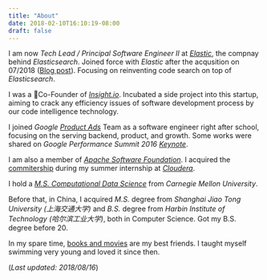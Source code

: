 ```yaml
---
title: "About"
date: 2018-02-10T16:10:19-08:00
draft: false
---
```



I am now *Tech Lead / Principal Software Engineer II* at [*Elastic*](https://elastic.co), the compnay behind *Elasticsearch*. Joined force with *Elastic* after the acqusition on 07/2018 ([Blog post](https://www.elastic.co/blog/welcome-insight-io-to-the-elastic-team)). Focusing on reinventing code search on top of *Elasticsearch*.

I was a Co-Founder of [*Insight.io*](https://insight.io). Incubated a side project into this startup, aiming
to crack any efficiency issues of software development process by our code intelligence technology.

I joined *Google* [*Product Ads*](https://www.google.com/retail/solutions/) Team as a software engineer
right after school, focusing on the serving backend, product, and growth.
Some works were shared on *Google Performance Summit 2016 [Keynote](https://www.youtube.com/watch?v=JW1LS94wLJw)*.

I am also a member of [*Apache Software Foundation*](https://apache.org). I acquired the
[commitership](http://people.apache.org/committer-index.html#mengwei) during my summer internship at
[*Cloudera*](https://cloudera.com).

I hold a *[M.S. Computational Data Science](https://mcds.cs.cmu.edu/)* 
from *Carnegie Mellon University*.

Before that, in China, I acquired *M.S.* degree from *Shanghai Jiao Tong University
(上海交通大学)* and *B.S.* degree from *Harbin Institute of Technology
(哈尔滨工业大学)*, both in Computer Science. Got my B.S. degree before 20.

In my spare time, [books and movies](https://www.douban.com/people/lennard/)
are my best friends. I taught myself swimming very young and loved it since then.

(*Last updated: 2018/08/16*)